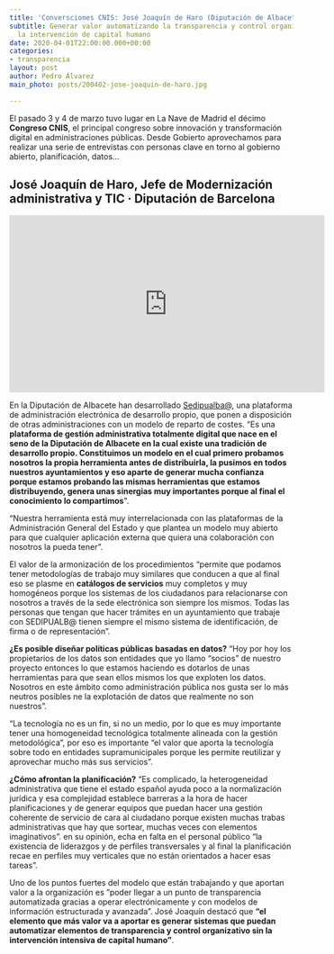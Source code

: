```yaml
---
title: 'Conversciones CNIS: José Joaquín de Haro (Diputación de Albacete)'
subtitle: Generar valor automatizando la transparencia y control organizativo sin
  la intervención de capital humano
date: 2020-04-01T22:00:00.000+00:00
categories:
- transparencia
layout: post
author: Pedro Álvarez
main_photo: posts/200402-jose-joaquin-de-haro.jpg

---
```

El pasado 3 y 4 de marzo tuvo lugar en La Nave de Madrid el décimo **Congreso CNIS**, el principal congreso sobre innovación y transformación digital en administraciones públicas. Desde Gobierto aprovechamos para realizar una serie de entrevistas con personas clave en torno al gobierno abierto, planificación, datos...

## José Joaquín de Haro, Jefe de Modernización administrativa y TIC · Diputación de Barcelona

<div class="video_wrapper bigger">
<iframe width="560" height="315" src="https://www.youtube.com/embed/1H4fhza_TBA" frameborder="0" allow="accelerometer; autoplay; encrypted-media; gyroscope; picture-in-picture" allowfullscreen></iframe>
</div>

En la Diputación de Albacete han desarrollado [Sedipualba@](https://www.sedipualba.es/), una plataforma de administración electrónica de desarrollo propio, que ponen a disposición de otras administraciones con un modelo de reparto de costes. “Es una **plataforma de gestión administrativa totalmente digital que nace en el seno de la Diputación de Albacete en la cual existe una tradición de desarrollo propio. Constituimos un modelo en el cual primero probamos nosotros la propia herramienta antes de distribuirla, la pusimos en todos nuestros ayuntamientos y eso aparte de generar mucha confianza porque estamos probando las mismas herramientas que estamos distribuyendo, genera unas sinergias muy importantes porque al final el conocimiento lo compartimos**".

“Nuestra herramienta está muy interrelacionada con las plataformas de la Administración General del Estado y que plantea un modelo muy abierto para que cualquier aplicación externa que quiera una colaboración con nosotros la pueda tener”.

El valor de la armonización de los procedimientos “permite que podamos tener metodologías de trabajo muy similares que conducen a que al final eso se plasme en **catálogos de servicios** muy completos y muy homogéneos porque los sistemas de los ciudadanos para relacionarse con nosotros a través de la sede electrónica son siempre los mismos. Todas las personas que tengan que hacer trámites en un ayuntamiento que trabaje con SEDIPUALB@ tienen siempre el mismo sistema de identificación, de firma o de representación”.

**¿Es posible diseñar políticas públicas basadas en datos?** “Hoy por hoy los propietarios de los datos son entidades que yo llamo “socios” de nuestro proyecto entonces lo que estamos haciendo es dotarlos de unas herramientas para que sean ellos mismos los que exploten los datos. Nosotros en este ámbito como administración pública nos gusta ser lo más neutros posibles ne la explotación de datos que realmente no son nuestros”.

“La tecnología no es un fin, si no un medio, por lo que es muy importante tener una homogeneidad tecnológica totalmente alineada con la gestión metodológica”, por eso es importante “el valor que aporta la tecnología sobre todo en entidades supramunicipales porque les permite reutilizar y aprovechar mucho más sus servicios”.

**¿Cómo afrontan la planificación?** “Es complicado, la heterogeneidad administrativa que tiene el estado español ayuda poco a la normalización jurídica y esa complejidad establece barreras a la hora de hacer planificaciones y de generar equipos que puedan hacer una gestión coherente de servicio de cara al ciudadano porque existen muchas trabas administrativas que hay que sortear, muchas veces con elementos imaginativos”. en su opinión, echa en falta en el personal público “la existencia de liderazgos y de perfiles transversales y al final la planificación recae en perfiles muy verticales que no están orientados a hacer esas tareas”.

Uno de los puntos fuertes del modelo que están trabajando y que aportan valor a la organización es ”poder llegar a un punto de transparencia automatizada gracias a operar electrónicamente y con modelos de información estructurada y avanzada”. José Joaquín destacó que **“el elemento que más valor va a aportar es generar sistemas que puedan automatizar elementos de transparencia y control organizativo sin la intervención intensiva de capital humano”**.